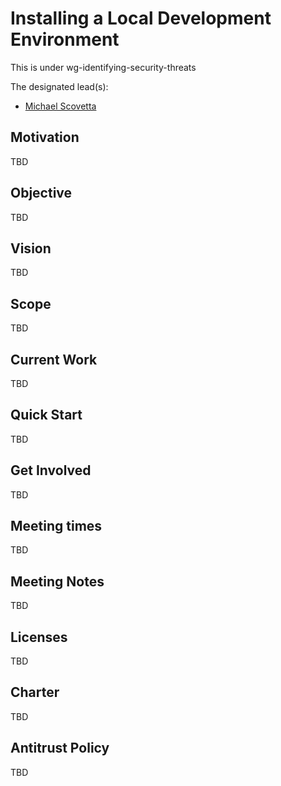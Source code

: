 # Installing a Local Development Environment

This is under wg-identifying-security-threats


The designated lead(s):
- [Michael Scovetta](https://github.com/scovetta)



## Motivation

TBD

## Objective

TBD

## Vision

TBD

## Scope

TBD

## Current Work

TBD

## Quick Start

TBD

## Get Involved

TBD

## Meeting times

TBD

## Meeting Notes

TBD

## Licenses

TBD

## Charter

TBD

## Antitrust Policy

TBD